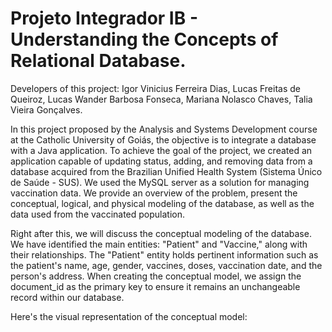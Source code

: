 # Projeto Integrador IB - Understanding the Concepts of Relational Database.
Developers of this project: Igor Vinicius Ferreira Dias, Lucas Freitas de Queiroz, Lucas Wander Barbosa Fonseca, Mariana Nolasco Chaves, Talia Vieira Gonçalves.

In this project proposed by the Analysis and Systems Development course at the Catholic University of Goiás, the objective is to integrate a database with a Java application. To achieve the goal of the project, we created an application capable of updating status, adding, and removing data from a database acquired from the Brazilian Unified Health System (Sistema Único de Saúde - SUS). We used the MySQL server as a solution for managing vaccination data. We provide an overview of the problem, present the conceptual, logical, and physical modeling of the database, as well as the data used from the vaccinated population.

Right after this, we will discuss the conceptual modeling of the database. We have identified the main entities: "Patient" and "Vaccine," along with their relationships. The "Patient" entity holds pertinent information such as the patient's name, age, gender, vaccines, doses, vaccination date, and the person's address. When creating the conceptual model, we assign the document_id as the primary key to ensure it remains an unchangeable record within our database.

Here's the visual representation of the conceptual model:
